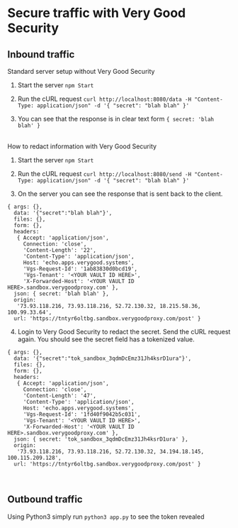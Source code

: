# Secure traffic with Very Good Security

## Inbound traffic
Standard server setup without Very Good Security
1. Start the server `npm Start`

2. Run the cURL request `curl http://localhost:8080/data -H "Content-Type: application/json" -d '{ "secret": "blah blah" }'`

3. You can see that the response is in clear text form `{ secret: 'blah blah' }`<br><br>

How to redact information with Very Good Security
1. Start the server `npm Start`

2. Run the cURL request `curl http://localhost:8080/send -H "Content-Type: application/json" -d '{ "secret": "blah blah" }'`

3. On the server you can see the response that is sent back to the client.
```
{ args: {},
  data: '{"secret":"blah blah"}',
  files: {},
  form: {},
  headers:
   { Accept: 'application/json',
     Connection: 'close',
     'Content-Length': '22',
     'Content-Type': 'application/json',
     Host: 'echo.apps.verygood.systems',
     'Vgs-Request-Id': '1ab83830d0bcd19',
     'Vgs-Tenant': '<YOUR VAULT ID HERE>',
     'X-Forwarded-Host': '<YOUR VAULT ID HERE>.sandbox.verygoodproxy.com' },
  json: { secret: 'blah blah' },
  origin:
   '73.93.118.216, 73.93.118.216, 52.72.130.32, 18.215.58.36, 100.99.33.64',
  url: 'https://tntyr6oltbg.sandbox.verygoodproxy.com/post' }
```

4. Login to Very Good Security to redact the secret. Send the cURL request again. You should see the secret field has a tokenized value.
```
{ args: {},
  data: '{"secret":"tok_sandbox_3qdmDcEmz31Jh4ksrD1ura"}',
  files: {},
  form: {},
  headers:
   { Accept: 'application/json',
     Connection: 'close',
     'Content-Length': '47',
     'Content-Type': 'application/json',
     Host: 'echo.apps.verygood.systems',
     'Vgs-Request-Id': '1fd40f9042b5c031',
     'Vgs-Tenant': '<YOUR VAULT ID HERE>',
     'X-Forwarded-Host': '<YOUR VAULT ID HERE>.sandbox.verygoodproxy.com' },
  json: { secret: 'tok_sandbox_3qdmDcEmz31Jh4ksrD1ura' },
  origin:
   '73.93.118.216, 73.93.118.216, 52.72.130.32, 34.194.18.145, 100.115.209.128',
  url: 'https://tntyr6oltbg.sandbox.verygoodproxy.com/post' }
```
<br>

## Outbound traffic
Using Python3 simply run `python3 app.py` to see the token revealed
